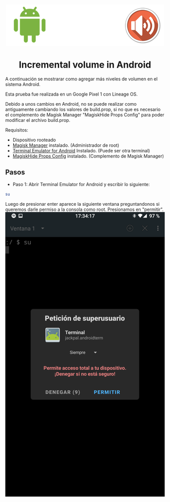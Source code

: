# <div align="center">
<p align="center">
<img src="images/banner.png">
</p>

# <div align="center"> Incremental volume in Android
A continuación se mostrarar como agregar más niveles de volumen en el sistema Android. 

Esta prueba fue realizada en un Google Pixel 1 con Lineage OS. 
  
Debido a unos cambios en Android, no se puede realizar como antiguamente cambiando los valores de build.prop, si no que es necesario el complemento de Magisk Manager "MagiskHide Props Config" para poder modificar el archivo build.prop.
  
Requisitos:
* Dispositivo rooteado
* <a href="https://github.com/topjohnwu/Magisk" target="_blank">Magisk Manager</a> instalado. (Administrador de root)
* <a href="https://play.google.com/store/apps/details?id=jackpal.androidterm" target="_blank">Terminal Emulator for Android</a> Instalado. (Puede ser otra terminal) 
* <a href="https://github.com/Magisk-Modules-Repo/MagiskHidePropsConf" target="_blank">MagiskHide Props Config</a> instalado. (Complemento de Magisk Manager)
  
## Pasos ##
* Paso 1: Abrir Terminal Emulator for Android y escribir lo siguiente:
```bash
su
```
Luego de presionar enter aparece la siguiente ventana preguntandonos si queremos darle permiso a la consola como root. Presionamos en "permitir".
<img src="images/1.png">
